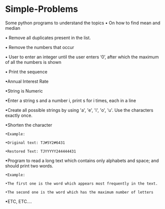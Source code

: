 # Simple-Problems

Some python programs to understand the topics
• On how to find mean and median  

• Remove all duplicates present in the list.

• Remove the numbers that occur

• User to enter an integer until the user enters ‘0’, after which the
maximum of all the numbers is shown

• Print the  sequence

•Annual Interest Rate

•String is Numeric

•Enter a string s and a number i, print s for i times, each in a line

•Create all possible strings by using &#39;a&#39;, &#39;e&#39;, &#39;i&#39;, &#39;o&#39;, &#39;u&#39;. Use the
characters exactly once.

•Shorten the character

    •Example:

    •Original text: TJ#5Y2#6431

    •Restored Text: TJYYYYY244444431

•Program to read a long text which contains only alphabets and space;
and should print two words.


    •Example:

    •The first one is the word which appears most frequently in the text. 

    •The second one is the word which has the maximum number of letters

•ETC, ETC....

